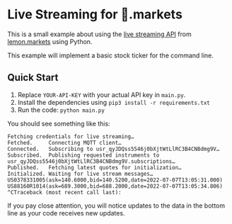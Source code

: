 # Live Streaming for 🍋.markets

This is a small example about using the [live streaming API](https://docs.lemon.markets/live-streaming/overview) from [lemon.markets](https://lemon.markets/) using Python.

This example will implement a basic stock ticker for the command line.

## Quick Start

1. Replace `YOUR-API-KEY` with your actual API key in `main.py`.
2. Install the dependencies using `pip3 install -r requirements.txt`
3. Run the code: `python main.py`

You should see something like this:

```
Fetching credentials for live streaming…
Fetched.     Connecting MQTT client…
Connected.   Subscribing to usr_qyJDQss5546j0bXjtWtLlRC3B4CNBdmg9V…
Subscribed.  Publishing requested instruments to usr_qyJDQss5546j0bXjtWtLlRC3B4CNBdmg9V.subscriptions…
Published.   Fetching latest quotes for initialization…
Initialized. Waiting for live stream messages…
US0378331005(ask=140.6000,bid=140.5200,date=2022-07-07T13:05:31.000) US88160R1014(ask=689.3000,bid=688.2000,date=2022-07-07T13:05:34.806) ^CTraceback (most recent call last):
```

If you pay close attention, you will notice updates to the data in the
bottom line as your code receives new updates.
